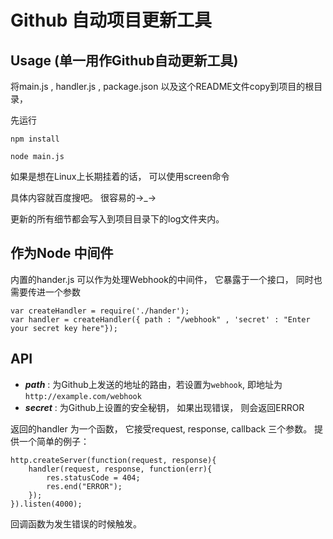 Github 自动项目更新工具
====================


## Usage (单一用作Github自动更新工具)

将main.js , handler.js , package.json 以及这个README文件copy到项目的根目录，

先运行

```
npm install
```

```
node main.js
```

如果是想在Linux上长期挂着的话， 可以使用screen命令

具体内容就百度搜吧。 很容易的→_→

更新的所有细节都会写入到项目目录下的log文件夹内。

## 作为Node 中间件

内置的hander.js 可以作为处理Webhook的中间件， 它暴露于一个接口， 同时也需要传进一个参数

    var createHandler = require('./hander');
    var handler = createHandler({ path : "/webhook" , 'secret' : "Enter your secret key here"});

## API

+ ***path*** : 为Github上发送的地址的路由，若设置为`webhook`, 即地址为`http://example.com/webhook`
+ ***secret*** : 为Github上设置的安全秘钥， 如果出现错误， 则会返回ERROR

返回的handler 为一个函数， 它接受request, response, callback 三个参数。
提供一个简单的例子：

    http.createServer(function(request, response){
        handler(request, response, function(err){
            res.statusCode = 404;
            res.end("ERROR");
        });
    }).listen(4000);

回调函数为发生错误的时候触发。

